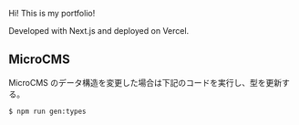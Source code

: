 Hi! This is my portfolio!

Developed with Next.js and deployed on Vercel.

## MicroCMS
MicroCMS のデータ構造を変更した場合は下記のコードを実行し、型を更新する。

```bash
$ npm run gen:types
```
